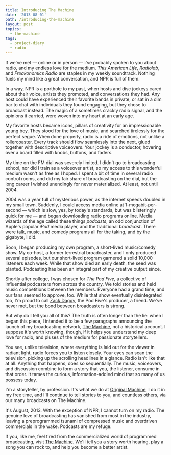 ```yaml
---
title: Introducing The Machine
date: '2013-08-01'
path: /introducing-the-machine
layout: post
topics:
  - the-machine
tags:
  - project-diary
  - radio
---
```

If we've met &mdash; online or in person &mdash; I've probably spoken to you about radio, and my endless love for the medium. *This American Life*, *Radiolab*, and *Freakonomics Radio* are staples in my weekly soundtrack. Nothing fuels my mind like a great conversation, and NPR is full of them.

In a way, NPR is a porthole to my past, when hosts and disc jockeys cared about their voice, artists they promoted, and conversations they had. Any host could have experienced their favorite bands in private, or sat in a dim bar to chat with individuals they found engaging, but they chose to broadcast instead. The magic of a sometimes crackly radio signal, and the opinions it carried, were woven into my heart at an early age.

My favorite hosts became icons, pillars of creativity for an impressionable young boy. They stood for the love of music, and searched tirelessly for the perfect segue. When done properly, radio is a ride of emotions, not unlike a rollercoaster. Every track should flow seamlessly into the next, glued together with descriptive voiceovers. Your jockey is a conductor, hovering over a board filled with knobs, buttons, and faders.

My time on the FM dial was severely limited. I didn't go to broadcasting school, nor did I train as a voiceover artist, so my access to this wonderful medium wasn't as free as I hoped. I spent a bit of time in several radio control rooms, and did my fair share of broadcasting on the dial, but the long career I wished unendingly for never materialized. At least, not until 2004.
<script async src="//pagead2.googlesyndication.com/pagead/js/adsbygoogle.js"></script>
<ins class="adsbygoogle"
     style="display:block; text-align:center;"
     data-ad-layout="in-article"
     data-ad-format="fluid"
     data-ad-client="ca-pub-2222008371700158"
     data-ad-slot="6074071537"></ins>
<script>
     (adsbygoogle = window.adsbygoogle || []).push({});
</script>
2004 was a year full of mysterious power, as the internet speeds doubled in my small town. Suddenly, I could access media online at 1-megabit-per-second &mdash; which is slow, yes, by today's standards, but was blisteringly quick for me &mdash; and began downloading radio programs online. Media wizards of the age called these things *podcasts*, an odd conjunction of Apple's popular *iPod* media player, and the traditional *broadcast*. There were talk, music, and comedy programs all for the taking, and by the gigabyte, I did.

Soon, I began producing my own program, a short-lived music/comedy show. My co-host, a former terrestrial broadcaster, and I only produced several episodes, but our short-lived program garnered a solid 10,000 listeners each week. While that show died an early death, the seed was planted. Podcasting has been an integral part of my creative output since.

Shortly after college, I was chosen for *The Pod Five*, a collective of influential podcasters from across the country. We told stories and held music competitions between the members. Everyone had a grand time, and our fans seemed to approve, too. While that show eventually disintegrated too, I'm proud to call [Zack Daggy](http://zackdaggy.com), the Pod Five's producer, a friend. We've never met, but the bond between broadcasters is strong.

But why do I tell you all of this? The truth is often longer than the lie: when I began this piece, I intended it to be a few paragraphs announcing the launch of my broadcasting network, [The Machine](http://nicholaswyoung.com/work/machinefm), not a historical account. I suppose it's worth knowing, though, if it helps you understand my deep love for radio, and pluses of the medium for passionate storytellers.

You see, unlike television, where everything is laid out for the viewer in radiant light, radio forces you to listen closely. Your eyes can scan the television, picking up the scrolling headlines in a glance. Radio isn't like that at all. Anything that happens, does so sequentially. The music, voiceovers, and discussion combine to form a story that you, the listener, consume in that order. It tames the curious, information-addled mind that so many of us possess today.

I'm a storyteller, by profession. It's what we do at [Original Machine](http://originalmachine.com), I do it in my free time, and I'll continue to tell stories to you, and countless others, via our many broadcasts on The Machine.

It's August, 2013. With the exception of NPR, I cannot turn on my radio. The genuine love of broadcasting has vanished from most in the industry, leaving a preprogrammed tsunami of compressed music and overdriven commercials in the wake. Podcasts are my refuge.

If you, like me, feel tired from the commercialized world of programmed broadcasting, visit [The Machine](http://nicholaswyoung.com/work/machinefm). We'll tell you a story worth hearing, play a song you can rock to, and help you become a better artist.

